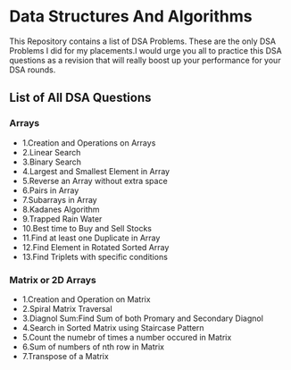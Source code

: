 
# Data Structures And Algorithms

This Repository contains a list of DSA Problems.
These are the only DSA Problems I did for my placements.I would urge you all to practice this DSA questions as a revision that will really boost up your performance for your DSA rounds.

## List of All DSA Questions
### Arrays
- 1.Creation and Operations on Arrays
- 2.Linear Search
- 3.Binary Search
- 4.Largest and Smallest Element in Array
- 5.Reverse an Array without extra space
- 6.Pairs in Array
- 7.Subarrays in Array
- 8.Kadanes Algorithm
- 9.Trapped Rain Water
- 10.Best time to Buy and Sell Stocks
- 11.Find at least one Duplicate in Array
- 12.Find Element in Rotated Sorted Array
- 13.Find Triplets with specific conditions

### Matrix or 2D Arrays
- 1.Creation and Operation on Matrix
- 2.Spiral Matrix Traversal
- 3.Diagnol Sum:Find Sum of both Promary and Secondary Diagnol
- 4.Search in Sorted Matrix using Staircase Pattern
- 5.Count the numebr of times a number occured in Matrix
- 6.Sum of numbers of nth row in Matrix
- 7.Transpose of a Matrix

